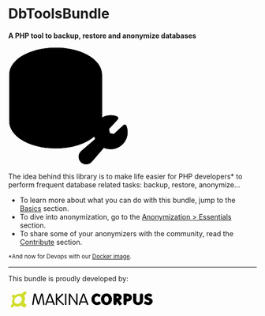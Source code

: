 # DbToolsBundle

**A PHP tool to backup, restore and anonymize databases**

<svg version="1.1" style="margin: auto;" viewBox="0 0 162.94769 160.29467" width="244.06895" height="240.08168" xmlns="http://www.w3.org/2000/svg" xmlns:svg="http://www.w3.org/2000/svg">
  <path d="m 64.176019,1.2999481 c -35.25899,0 -62.8806104,16.1131569 -62.8806104,36.6803579 v 62.880614 c 0,20.5672 27.6216204,36.68036 62.8806104,36.68036 35.258991,0 62.880601,-16.11316 62.880601,-36.68036 V 37.980306 c 0,-20.567201 -27.62161,-36.6803579 -62.880601,-36.6803579 z" style="fill:var(--vp-c-bg);fill-opacity:1;stroke:var(--vp-c-bg);stroke-width:2.5999;stroke-miterlimit:4;stroke-dasharray:none;stroke-opacity:1" />
  <path d="m 121.81657,37.980306 c 0,17.364219 -25.807243,31.440307 -57.640551,31.440307 -31.833311,0 -57.6405632,-14.076088 -57.6405632,-31.440307 0,-17.36422 25.8072522,-31.4403068 57.6405632,-31.4403068 31.833308,0 57.640551,14.0760868 57.640551,31.4403068 z" opacity="0.2" style="fill:var(--vp-c-brand);stroke-width:0.319145;stroke-miterlimit:4;stroke-dasharray:none" />
  <path d="m 64.176019,1.2999481 c -35.258994,0 -62.8806142,16.1131569 -62.8806142,36.6803579 v 62.880624 c 0,20.56719 27.6216202,36.68035 62.8806142,36.68035 35.258991,0 62.880601,-16.11316 62.880601,-36.68035 V 37.980306 c 0,-20.567201 -27.62161,-36.6803579 -62.880601,-36.6803579 z M 116.57652,69.420613 c 0,6.301161 -5.16145,12.726774 -14.15469,17.632772 -10.12639,5.521704 -23.711222,8.567484 -38.245811,8.567484 -14.534592,0 -28.119425,-3.04578 -38.245824,-8.567484 C 16.936958,82.147387 11.775507,75.721774 11.775507,69.420613 V 58.521306 c 11.174409,9.825097 30.280946,16.139358 52.400512,16.139358 22.119563,0 41.226091,-6.340462 52.400501,-16.139358 z M 25.930195,20.347534 C 36.056594,14.82583 49.641427,11.78005 64.176019,11.78005 c 14.534589,0 28.119421,3.04578 38.245811,8.567484 8.99324,4.905997 14.15469,11.33161 14.15469,17.632772 0,6.301161 -5.16145,12.726774 -14.15469,17.632772 -10.12639,5.521704 -23.711222,8.567483 -38.245811,8.567483 -14.534592,0 -28.119425,-3.045779 -38.245824,-8.567483 C 16.936958,50.70708 11.775507,44.281467 11.775507,37.980306 c 0,-6.301162 5.161451,-12.726775 14.154688,-17.632772 z m 76.491635,98.146156 c -10.12639,5.52171 -23.711222,8.56749 -38.245811,8.56749 -14.534592,0 -28.119425,-3.04578 -38.245824,-8.56749 C 16.936958,113.5877 11.775507,107.16208 11.775507,100.86093 V 89.961613 c 11.174409,9.825092 30.280946,16.139357 52.400512,16.139357 22.119563,0 41.226091,-6.340465 52.400501,-16.139357 v 10.899317 c 0,6.30115 -5.16145,12.72677 -14.15469,17.63276 z" style="fill:var(--vp-c-brand);stroke-width:2.5999;stroke-miterlimit:4;stroke-dasharray:none" />
  <path d="m 159.98111,107.01098 c -0.66886,-1.65316 -2.78409,-2.1276 -4.09496,-0.91849 l -12.85256,11.86072 -5.49503,-1.18002 -1.18001,-5.49503 11.86071,-12.852561 c 1.20911,-1.31087 0.73467,-3.42609 -0.91849,-4.09496 -15.09679,-6.10695 -31.57652,5.00604 -31.57331,21.291241 -0.004,3.17544 0.64731,6.31755 1.91354,9.22961 l -19.202305,16.60309 c -0.04784,0.0383 -0.09249,0.0829 -0.137137,0.12438 -3.985958,3.98596 -3.985952,10.44846 3e-6,14.43442 3.985949,3.98595 10.448449,3.98596 14.434409,0 0.0415,-0.0415 0.0861,-0.0893 0.12438,-0.13395 l 16.5999,-19.20868 c 15.18306,6.66484 32.20866,-4.46741 32.19202,-21.04887 0.005,-2.95136 -0.56256,-5.87566 -1.67116,-8.6109 z" style="fill:var(--vp-c-bg);fill-opacity:1;stroke:var(--vp-c-bg);stroke-width:2.6;stroke-linecap:round;stroke-linejoin:round;stroke-miterlimit:4;stroke-dasharray:none;stroke-opacity:1" />
  <path d="m 159.10089,115.62188 a 20.411022,20.411022 0 0 1 -30.27848,17.85965 l -17.87878,20.72994 a 7.6674103,7.6674103 0 0 1 -10.84335,-10.84335 l 20.72994,-17.87878 A 20.411022,20.411022 0 0 1 146.344,96.693846 l -12.75689,13.825284 1.8051,8.40041 8.40041,1.8051 13.82528,-12.75689 a 20.347238,20.347238 0 0 1 1.48299,7.65413 z" opacity="0.2" style="fill:var(--vp-c-brand);stroke-width:0.318922" />
  <path d="m 159.98111,107.01098 a 2.5513778,2.5513778 0 0 0 -4.09496,-0.91849 l -12.85256,11.86071 -5.49503,-1.18001 -1.18001,-5.49503 11.86071,-12.852566 a 2.5513778,2.5513778 0 0 0 -0.91849,-4.094961 22.9624,22.9624 0 0 0 -31.57331,21.291247 23.070833,23.070833 0 0 0 1.91354,9.22961 l -19.202305,16.60309 c -0.04784,0.0383 -0.09249,0.0829 -0.137137,0.12438 a 10.206676,10.206676 0 0 0 14.434412,14.43442 c 0.0415,-0.0415 0.0861,-0.0893 0.12438,-0.13395 l 16.5999,-19.20868 a 22.9624,22.9624 0 0 0 32.19202,-21.04887 22.822074,22.822074 0 0 0 -1.67116,-8.6109 z m -21.29124,26.47055 a 17.904293,17.904293 0 0 1 -8.63323,-2.23246 2.5513778,2.5513778 0 0 0 -3.16371,0.56449 l -17.82775,20.64703 a 5.1027555,5.1027555 0 0 1 -7.21402,-7.21402 L 122.48224,127.422 a 2.5513778,2.5513778 0 0 0 0.56449,-3.16689 17.859644,17.859644 0 0 1 18.6123,-26.250493 l -9.95037,10.782763 a 2.5513778,2.5513778 0 0 0 -0.61871,2.26435 l 1.8051,8.39722 a 2.5513778,2.5513778 0 0 0 1.95818,1.95818 l 8.4036,1.8051 a 2.5513778,2.5513778 0 0 0 2.26435,-0.61871 l 10.78276,-9.95037 a 17.87878,17.87878 0 0 1 -17.61407,20.83838 z" style="fill:var(--vp-c-brand);stroke-width:0.319145;stroke-miterlimit:4;stroke-dasharray:none" />
</svg>

The idea behind this library is to make life easier for PHP developers* to
perform frequent database related tasks: backup, restore, anonymize...

* To learn more about what you can do with this bundle, jump to the [Basics](./basics) section.
* To dive into anonymization, go to the [Anonymization > Essentials](../anonymization/essentials) section.
* To share some of your anonymizers with the community, read the [Contribute](../contribute/pack) section.

<small>*And now for Devops with our [Docker image](https://hub.docker.com/r/makinacorpus/dbtoolsbundle).</small>

---

This bundle is proudly developed by:

<a href="https://makina-corpus.com/" target="_blank" title="Makina Corpus">
  <svg style="margin: auto; max-width: 300px" version="1.1" xmlns="http://www.w3.org/2000/svg" xmlns:xlink="http://www.w3.org/1999/xlink" width="480px" height="62px" viewBox="0 0 480 62" >
    <g>
      <path fill="#D0DD2A" d="M57.4,47.5c-2-1.6-4-3.3-6-4.899c-0.8-0.7-0.9-0.802-0.3-1.7   c1.2-2.102,2-4.3,2.5-6.602C54.4,30.7,54.3,27.2,53.1,23.7c-0.4-1.2-1-2.2-1.6-3.3c-0.2-0.3-0.3-0.6,0-0.9c0.9-1,1.8-2,2.8-2.9   c1.4-1.5,2.9-2.9,4.2-4.4c1.5-1.7,1.1-3.7-0.8-4.8c-0.5-0.4-1.1-0.7-1.7-1c-1.5-0.8-3-0.7-4.4-0.1c-1.2,0.5-2,1.3-2.9,2.3l-5,4.8   c-0.3,0.2-0.4,0.2-0.7,0.2c-0.3,0-0.6-0.1-1-0.1c-12.5-2-19.5,5.3-19.5,5.3c-0.3,0.3-0.6,0.3-0.9,0c-0.9-0.7-1.8-1.3-2.6-2   c-1.4-1.1-2.4-1.3-3.9-0.4c-1,0.6-1.5,1.5-2.2,2.3c-0.4,0.4-0.7,0.9-1,1.3c-0.8,1.3-0.7,2.6,0.4,3.7c0.9,0.9,1.8,1.8,2.8,2.7   c0.4,0.3,0.4,0.6,0.2,1.1c-0.3,0.6-0.6,1.1-0.8,1.7c-2.2,5-2.8,10.099-1,15.4c0.3,0.8,0.1,1.198-0.4,1.8   c-1.4,1.5-2.9,2.898-4.1,4.5c-1.1,1.398-1.1,3.1-0.1,4.6c0.4,0.5,0.8,1,1.2,1.5c1.1,1.299,2.9,1.299,4.1,0.2   c1.3-1.2,2.5-2.5,3.8-3.7c1.5-1.399,1-1.399,2.9-0.399c3.1,1.6,6.4,2.1,9.9,1.8c3.7-0.3,7-1.602,10.2-3.4c0.9-0.5,1-0.5,1.8,0.2   l1.3,1.2c1.3,1.2,2.6,2.398,3.9,3.5c1.8,1.5,4.5,1.6,6.4,0.3c1.3-0.901,2.4-2,3.5-3.1C59.5,51.799,59.5,49.2,57.4,47.5 M39.6,41.4   c-4.7,4.8-12.9,6.6-17.3,1.898C17.8,38.4,19.4,32.101,22.7,27.6c3.3-4.5,11.6-9.3,17.9-4.4C46.6,27.8,44.3,36.5,39.6,41.4"/>
      <path fill="var(--vp-makina-logo-text)" d="M88.6,13.1c0.5,0.5,0.9,1.1,1.2,1.9l7.9,27.3l8-27.3c0.2-0.8,0.6-1.4,1.1-1.9   s1.2-0.7,2.1-0.7c0.9,0,1.6,0.2,2.2,0.7s1,1.2,1.2,2l5.6,33.9l-4.4,0.8L108.9,18l-9,30.3h-4.4L86.6,18l-4.5,30   c-0.1,0.6-0.3,1.1-0.7,1.5C81,49.8,80.5,50,79.8,50c-0.6,0-1.1-0.2-1.5-0.601c-0.4-0.399-0.6-0.899-0.6-1.5v-0.8l5.4-32   c0.2-0.9,0.6-1.5,1.2-2c0.6-0.5,1.4-0.7,2.2-0.7C87.3,12.4,88.1,12.7,88.6,13.1"/>
      <path fill="var(--vp-makina-logo-text)" d="M137.4,13.1c0.5,0.5,0.9,1.2,1.2,2l12.8,33.7l-4.4,1.301l-3.2-8.401h-17   l-2.6,6.901c-0.2,0.398-0.4,0.8-0.8,1.099c-0.4,0.3-0.8,0.401-1.3,0.401c-0.6,0-1.1-0.2-1.5-0.602c-0.4-0.398-0.6-0.898-0.6-1.5   c0-0.398,0.1-0.8,0.3-1.199l11.8-31.6c0.3-0.699,0.6-1.4,1.1-1.9c0.5-0.6,1.1-0.799,2-0.799C136.2,12.4,136.9,12.7,137.4,13.1    M142.5,37.8l-7.2-20.1L128,37.8H142.5z"/>
      <path fill="var(--vp-makina-logo-text)" d="M154.4,14.6c0-0.6,0.2-1.1,0.6-1.5c0.4-0.4,0.9-0.7,1.5-0.7s1.1,0.2,1.6,0.6   c0.4,0.4,0.7,0.9,0.7,1.6v13.8l16.9-15.9l3.2,2.9L163,30.2l16.6,16.2c0.5,0.5,0.8,1.101,0.8,1.7c0,0.601-0.2,1.101-0.6,1.4   c-0.4,0.399-0.9,0.6-1.4,0.6c-0.7,0-1.3-0.3-1.8-0.8L158.8,32v17.6h-4.4V14.6z"/>
      <path fill="var(--vp-makina-logo-text)" d="M184.3,14.7c0-0.6,0.2-1.1,0.7-1.6c0.4-0.4,1-0.7,1.6-0.7   c0.6,0,1.1,0.2,1.5,0.7c0.4,0.4,0.6,1,0.6,1.6v34.9h-4.4V14.7z"/>
      <path fill="var(--vp-makina-logo-text)" d="M196.6,14.6c0-0.6,0.2-1.1,0.7-1.6c0.4-0.4,1-0.7,1.6-0.7c0.8,0,1.4,0.3,1.8,1   L220.5,42V14.6c0-0.6,0.2-1.1,0.6-1.6s0.9-0.7,1.5-0.7s1.2,0.2,1.6,0.7s0.6,1,0.6,1.6v33.3c0,0.601-0.2,1.101-0.6,1.601   c-0.4,0.399-0.9,0.6-1.6,0.6c-0.8,0-1.4-0.3-1.8-1L201,20.4v29.2l-4.4-0.1V14.6z"/>
      <path fill="var(--vp-makina-logo-text)" d="M246.3,13.1c0.5,0.5,0.9,1.2,1.2,2l12.8,33.7l-4.399,1.301l-3.2-8.401h-17   l-2.6,6.901c-0.2,0.398-0.4,0.8-0.801,1.099c-0.399,0.3-0.799,0.401-1.299,0.401c-0.6,0-1.1-0.2-1.5-0.602   c-0.4-0.398-0.6-0.898-0.6-1.5c0-0.398,0.1-0.8,0.3-1.199L241,15.2c0.3-0.699,0.6-1.4,1.1-1.9c0.5-0.6,1.101-0.799,2-0.799   C245.1,12.4,245.9,12.7,246.3,13.1 M251.4,37.8l-7.2-20.1L237,37.8H251.4z"/>
      <path fill="var(--vp-makina-logo-text)" d="M299.4,45.2c-0.5,0.699-1,1.3-1.601,1.8c-0.6,0.6-1.399,1.1-2.2,1.399   c-0.8,0.4-1.699,0.7-2.5,0.9c-0.8,0.2-1.699,0.4-2.6,0.5S288.8,50,288,50c-3.1,0-5.9-0.7-8.4-2s-4.5-3.2-6.1-5.601   c-1.1-1.6-1.9-3.399-2.6-5.3C270.3,35.2,270,33.2,270,31.2c0-2.4,0.4-4.7,1.1-6.8c0.801-2.2,1.801-4.1,3.2-5.8c1.4-1.7,3-3.1,5-4.2   c1.9-1.1,4.101-1.8,6.5-2h1.101c1,0,2,0.1,3.1,0.4c1.1,0.2,2.2,0.6,3.3,1c1.101,0.4,2.101,0.9,3.101,1.4s1.8,1.1,2.5,1.7   c0.199,0.2,0.399,0.4,0.5,0.6c0.1,0.2,0.1,0.5-0.101,0.7l-2.6,5.4c-0.2,0.3-0.601,0.5-1,0.6c-0.4,0.1-0.9,0-1.3-0.2   c-1-0.8-2-1.5-3-2s-2.2-0.8-3.301-0.8c-0.3,0-0.699,0.1-1.199,0.2c-1.101,0.2-2,0.6-2.801,1.2c-0.8,0.6-1.5,1.3-2.1,2.2   s-1,1.8-1.3,2.9c-0.3,1.1-0.4,2.2-0.4,3.4c0,1.299,0.101,2.5,0.4,3.7s0.7,2.2,1.3,3.1c0.6,0.9,1.3,1.601,2.2,2.2   c0.899,0.5,1.899,0.8,3.1,0.8c0.9,0,1.7-0.1,2.5-0.399s1.5-0.601,2.101-0.9c0.5-0.3,1.1-0.5,1.6-0.7c0.5-0.199,1.1-0.3,1.7-0.3   c1.3,0,2.399,0.4,3.3,1.2s1.4,1.9,1.4,3.1C300.1,43.8,299.9,44.5,299.4,45.2"/>
      <path fill="var(--vp-makina-logo-text)" d="M335.2,38.4c-0.9,2.3-2.101,4.3-3.7,6c-1.6,1.699-3.4,3.1-5.6,4.1   c-2.2,1-4.601,1.5-7.2,1.5c-2.601,0-5-0.5-7.2-1.5s-4.1-2.4-5.6-4.1c-1.601-1.7-2.801-3.7-3.7-6c-0.9-2.301-1.3-4.7-1.3-7.201   c0-2.6,0.399-5,1.3-7.3c0.899-2.3,2.1-4.3,3.7-6c1.6-1.7,3.399-3.1,5.6-4.1s4.6-1.5,7.2-1.5c2.6,0,5,0.5,7.2,1.5   c2.199,1,4.1,2.4,5.6,4.1c1.6,1.7,2.8,3.7,3.7,6c0.899,2.3,1.3,4.7,1.3,7.2C336.5,33.7,336.1,36.1,335.2,38.4 M325.4,27.7   c-0.301-1.2-0.7-2.4-1.301-3.3c-0.6-1-1.3-1.8-2.199-2.3c-0.9-0.5-2-0.9-3.301-0.9c-1.199,0-2.3,0.3-3.199,0.9   c-0.9,0.6-1.601,1.4-2.2,2.3c-0.601,1-1,2-1.3,3.2c-0.301,1.2-0.4,2.4-0.4,3.6c0,1.201,0.1,2.4,0.4,3.6c0.3,1.2,0.699,2.3,1.3,3.2   c0.6,1,1.3,1.8,2.2,2.3c0.899,0.601,1.899,0.9,3.199,0.9c1.2,0,2.2-0.3,3.101-0.8c0.899-0.601,1.7-1.301,2.3-2.2   c0.6-0.9,1.1-2,1.4-3.2c0.3-1.2,0.5-2.4,0.5-3.6C325.9,30.2,325.7,28.9,325.4,27.7"/>
      <path fill="var(--vp-makina-logo-text)" d="M362.7,50.799C362.4,50.9,362,51,361.6,51c-0.399,0-0.699-0.201-0.899-0.399   L351.6,38.5v6.7c0,0.7-0.1,1.3-0.399,1.9c-0.3,0.6-0.601,1.1-1.101,1.5c-0.5,0.399-1,0.8-1.6,1c-0.6,0.3-1.3,0.399-2,0.399   s-1.4-0.1-2-0.399c-0.6-0.302-1.2-0.601-1.6-1.101c-0.5-0.399-0.9-1-1.101-1.6c-0.3-0.602-0.399-1.2-0.399-1.9V13.8   c0-0.3,0.199-0.6,0.5-0.8c0.3-0.2,0.699-0.3,1.199-0.2h0.801h1.199h1.5h1.7c0.9,0,1.8-0.1,2.8-0.1h2.4h1.4c0.399,0,0.6,0,0.8,0.1   c1.7,0.3,3.3,0.7,4.8,1.3s2.8,1.4,3.9,2.3c1.1,1,2,2.2,2.6,3.6c0.6,1.4,1,3,1,4.9c0,1.3-0.2,2.5-0.6,3.5c-0.4,1-0.9,2-1.601,2.8   s-1.5,1.5-2.399,2.099c-0.9,0.602-1.9,1-3,1.401l8.5,10.599c0.3,0.302,0.399,0.602,0.399,0.802c0,0.198-0.3,0.5-0.7,0.698   L362.7,50.799z M356.9,22.5c-0.5-0.6-1.101-0.9-1.7-0.9H351.6v6.1h3.801c0.6,0,1.1-0.3,1.6-0.9c0.4-0.6,0.7-1.3,0.7-2.1   S357.4,23.2,356.9,22.5"/>
      <path fill="var(--vp-makina-logo-text)" d="M400.3,30.4c-0.6,1.5-1.5,2.8-2.6,3.9c-1.101,1.101-2.4,1.9-3.9,2.601   c-1.5,0.6-3.1,1-4.8,1.199c-0.4,0.101-1.1,0.101-2.1,0.101h-2.7v0.2V40.8c0,0.9-0.101,1.8-0.101,2.8c-0.1,0.9-0.199,1.801-0.3,2.5   c-0.1,0.801-0.3,1.301-0.6,1.7c-0.4,0.601-0.9,1.101-1.601,1.601c-0.6,0.5-1.5,0.699-2.5,0.699c-0.699,0-1.399-0.1-2-0.399   c-0.6-0.3-1.199-0.601-1.6-1.101c-0.5-0.5-0.8-1-1.1-1.6c-0.301-0.6-0.4-1.2-0.4-1.9V13.9c0-0.3,0.1-0.5,0.4-0.7   c0.3-0.2,0.6-0.3,1-0.3h7.5c1.5,0,3,0.1,4.5,0.2c1.5,0.2,2.899,0.4,4.3,0.7v-0.1c2.3,0.5,4.399,1.7,6.1,3.3   c1.7,1.7,2.7,3.8,3.101,6.3c0.1,0.6,0.199,1.3,0.199,2.1C401.2,27.3,400.9,28.9,400.3,30.4 M390.2,22.8c-0.601-0.7-1.4-1.1-2.2-1.1   h-3.6v7.6h3.6c0.9,0,1.6-0.4,2.2-1.1c0.6-0.7,0.899-1.6,0.899-2.7S390.8,23.5,390.2,22.8"/>
      <path fill="var(--vp-makina-logo-text)" d="M436.2,41.101c-0.8,1.898-1.9,3.5-3.4,4.8c-1.399,1.3-3.2,2.3-5.1,3   c-2,0.7-4.101,1-6.4,1s-4.5-0.401-6.399-1c-2-0.7-3.7-1.7-5.101-3c-1.399-1.3-2.6-2.901-3.399-4.8c-0.801-1.9-1.2-4-1.2-6.5V13.8   c0-0.3,0.1-0.5,0.399-0.7c0.301-0.2,0.7-0.3,1.101-0.3h7.399c0.4,0,0.801,0.1,1,0.3c0.301,0.2,0.4,0.5,0.4,0.7v20.999   c0,2,0.5,3.602,1.6,4.802c1.101,1.198,2.5,1.8,4.2,1.8s3.101-0.602,4.2-1.8c1.1-1.2,1.6-2.802,1.6-4.802V17.3   c0-0.7,0.101-1.3,0.4-1.9s0.6-1.1,1.1-1.6s1-0.8,1.601-1.1c0.6-0.3,1.3-0.4,2-0.4s1.399,0.1,2,0.4c0.6,0.3,1.2,0.6,1.7,1.1   s0.899,1,1.1,1.6c0.3,0.6,0.4,1.2,0.4,1.9v17.3C437.5,37.101,437,39.2,436.2,41.101"/>
      <path fill="var(--vp-makina-logo-text)" d="M460.3,27.4c1.5,0.6,2.8,1.3,4.101,2.1c1.199,0.9,2.199,1.9,3,3.2   c0.8,1.3,1.199,2.9,1.199,4.7c0,1.3-0.199,2.5-0.699,3.7c-0.4,1.198-1,2.3-1.801,3.399c-1.399,1.9-3,3.299-5,4.101   c-2,0.899-4.1,1.3-6.399,1.3c-0.9,0-1.9-0.102-3-0.3c-1.2-0.2-2.3-0.5-3.601-0.802c-1.199-0.299-2.399-0.698-3.5-1.099   c-1.1-0.401-2.1-0.8-2.8-1.2c-0.3-0.1-0.5-0.201-0.7-0.5c-0.199-0.3-0.199-0.5-0.199-0.701c0.1-0.898,0.3-1.599,0.5-2.198   c0.199-0.601,0.399-1.2,0.6-1.802c0.1-0.299,0.1-0.5,0.2-0.698c0.1-0.2,0.1-0.4,0.2-0.5l-0.101,0.1c0.101-0.1,0.101-0.3,0.2-0.5   s0.1-0.401,0.2-0.6c0-0.101,0-0.2,0.1-0.302V39v-0.201c0-0.398,0.2-0.698,0.601-0.898c0.399-0.2,0.899-0.2,1.5-0.102   C445.1,37.9,445.4,38,445.8,38.101c0.4,0.198,0.8,0.3,1.3,0.5c0.5,0.198,0.9,0.399,1.4,0.5c0.5,0.198,0.8,0.3,1.1,0.399   c1,0.4,1.9,0.7,2.801,1c0.899,0.299,1.699,0.4,2.5,0.4c0.399,0,0.8-0.102,1.199-0.3c0.4-0.2,0.7-0.4,1-0.7   c0.301-0.3,0.601-0.602,0.7-1c0.2-0.4,0.3-0.9,0.3-1.3c0-0.302-0.1-0.601-0.3-0.802c-0.2-0.198-0.5-0.5-0.8-0.698   c-0.3-0.2-0.6-0.4-0.9-0.5c-0.3-0.101-0.6-0.302-0.8-0.4v0.099c-0.8-0.398-1.6-0.698-2.399-1C451.6,33.9,450.3,33.4,449.1,32.9   c-1.3-0.5-2.399-1.2-3.399-1.9c-1-0.8-1.8-1.8-2.5-2.9c-0.601-1.2-0.9-2.6-0.9-4.3c0-1.8,0.4-3.5,1.2-4.9   c0.8-1.4,1.8-2.7,3.101-3.6c1.3-1,2.699-1.7,4.3-2.2c1.6-0.5,3.2-0.8,4.899-0.8c0.8,0,1.9,0.1,3.101,0.3s2.399,0.6,3.5,1.1   c1.1,0.5,2.1,1.2,2.899,2c0.8,0.8,1.2,1.8,1.2,3c0,1.2-0.399,2.2-1.3,3c-0.9,0.8-1.9,1.3-3.2,1.3c-0.7,0-1.4-0.1-1.9-0.3   c-0.6-0.2-1.199-0.4-1.699-0.7c-0.601-0.2-1.2-0.5-1.801-0.7C456,21.1,455.4,21,454.7,21c-0.4,0-0.9,0.2-1.4,0.5   c-0.5,0.3-0.7,0.8-0.7,1.5c0,0.4,0.101,0.7,0.301,1c0.199,0.3,0.399,0.5,0.699,0.7c0.301,0.2,0.601,0.4,1,0.5   c0.4,0.1,0.7,0.3,1,0.4c0.2,0.1,0.4,0.2,0.601,0.2l-0.2-0.1h0.2v0.1C457.4,26.4,458.8,26.9,460.3,27.4"/>
    </g>
  </svg>
</a>
